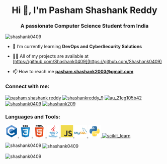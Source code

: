 <h1 align="center">Hi 👋, I'm Pasham Shashank Reddy</h1>
<h3 align="center">A passionate Computer Science Student from India</h3>

<p align="left"> <img src="https://komarev.com/ghpvc/?username=shashank0409&label=Profile%20views&color=0e75b6&style=flat" alt="shashank0409" /> </p>

- 🌱 I’m currently learning **DevOps and CyberSecurity Solutions**

- 👨‍💻 All of my projects are available at [https://github.com/Shashank0409](https://github.com/Shashank0409)

- 📫 How to reach me **pasham.shashank2003@gmail.com**

<h3 align="left">Connect with me:</h3>
<p align="left">
<a href="https://linkedin.com/in/pasham shashank reddy" target="blank"><img align="center" src="https://raw.githubusercontent.com/rahuldkjain/github-profile-readme-generator/master/src/images/icons/Social/linked-in-alt.svg" alt="pasham shashank reddy" height="30" width="40" /></a>
<a href="https://instagram.com/shashankreddy_9" target="blank"><img align="center" src="https://raw.githubusercontent.com/rahuldkjain/github-profile-readme-generator/master/src/images/icons/Social/instagram.svg" alt="shashankreddy_9" height="30" width="40" /></a>
<a href="https://www.codechef.com/users/au_21eg105b42" target="blank"><img align="center" src="https://cdn.jsdelivr.net/npm/simple-icons@3.1.0/icons/codechef.svg" alt="au_21eg105b42" height="30" width="40" /></a>
<a href="https://www.hackerrank.com/shashank0409" target="blank"><img align="center" src="https://raw.githubusercontent.com/rahuldkjain/github-profile-readme-generator/master/src/images/icons/Social/hackerrank.svg" alt="shashank0409" height="30" width="40" /></a>
<a href="https://www.leetcode.com/shashank209" target="blank"><img align="center" src="https://raw.githubusercontent.com/rahuldkjain/github-profile-readme-generator/master/src/images/icons/Social/leet-code.svg" alt="shashank209" height="30" width="40" /></a>
</p>

<h3 align="left">Languages and Tools:</h3>
<p align="left"> <a href="https://www.cprogramming.com/" target="_blank" rel="noreferrer"> <img src="https://raw.githubusercontent.com/devicons/devicon/master/icons/c/c-original.svg" alt="c" width="40" height="40"/> </a> <a href="https://www.w3schools.com/css/" target="_blank" rel="noreferrer"> <img src="https://raw.githubusercontent.com/devicons/devicon/master/icons/css3/css3-original-wordmark.svg" alt="css3" width="40" height="40"/> </a> <a href="https://www.w3.org/html/" target="_blank" rel="noreferrer"> <img src="https://raw.githubusercontent.com/devicons/devicon/master/icons/html5/html5-original-wordmark.svg" alt="html5" width="40" height="40"/> </a> <a href="https://www.java.com" target="_blank" rel="noreferrer"> <img src="https://raw.githubusercontent.com/devicons/devicon/master/icons/java/java-original.svg" alt="java" width="40" height="40"/> </a> <a href="https://developer.mozilla.org/en-US/docs/Web/JavaScript" target="_blank" rel="noreferrer"> <img src="https://raw.githubusercontent.com/devicons/devicon/master/icons/javascript/javascript-original.svg" alt="javascript" width="40" height="40"/> </a> <a href="https://www.mysql.com/" target="_blank" rel="noreferrer"> <img src="https://raw.githubusercontent.com/devicons/devicon/master/icons/mysql/mysql-original-wordmark.svg" alt="mysql" width="40" height="40"/> </a> <a href="https://www.python.org" target="_blank" rel="noreferrer"> <img src="https://raw.githubusercontent.com/devicons/devicon/master/icons/python/python-original.svg" alt="python" width="40" height="40"/> </a> <a href="https://scikit-learn.org/" target="_blank" rel="noreferrer"> <img src="https://upload.wikimedia.org/wikipedia/commons/0/05/Scikit_learn_logo_small.svg" alt="scikit_learn" width="40" height="40"/> </a> </p>

<p><img align="left" src="https://github-readme-stats.vercel.app/api/top-langs?username=shashank0409&show_icons=true&locale=en&layout=compact" alt="shashank0409" /></p>

<p>&nbsp;<img align="center" src="https://github-readme-stats.vercel.app/api?username=shashank0409&show_icons=true&locale=en" alt="shashank0409" /></p>

<p><img align="center" src="https://github-readme-streak-stats.herokuapp.com/?user=shashank0409&" alt="shashank0409" /></p>
